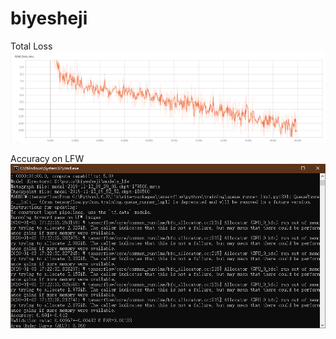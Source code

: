 # biyesheji
Total Loss
![](https://github.com/zetionclement/biyesheji/blob/master/Total_Loss.png)

Accuracy on LFW
![](https://github.com/zetionclement/biyesheji/blob/master/Accuracy_on_LFW.png)

